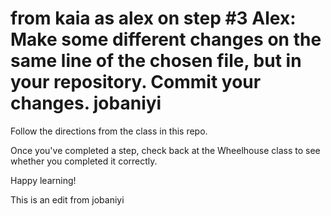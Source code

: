 # from kaia as alex on step #3 Alex: Make some different changes on the same line of the chosen file, but in your repository. Commit your changes. jobaniyi

Follow the directions from the class in this repo.

Once you've completed a step, check back at the Wheelhouse class to see whether you completed it correctly.

Happy learning!

This is an edit from jobaniyi
